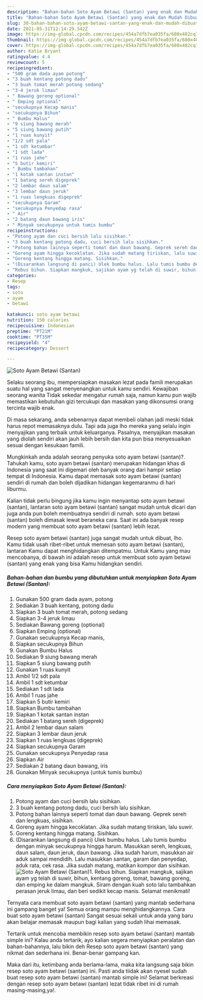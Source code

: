 ```yaml
---
description: "Bahan-bahan Soto Ayam Betawi (Santan) yang enak dan Mudah Dibuat"
title: "Bahan-bahan Soto Ayam Betawi (Santan) yang enak dan Mudah Dibuat"
slug: 30-bahan-bahan-soto-ayam-betawi-santan-yang-enak-dan-mudah-dibuat
date: 2021-05-31T12:14:29.542Z
image: https://img-global.cpcdn.com/recipes/454a7dfb7ea035fa/680x482cq70/soto-ayam-betawi-santan-foto-resep-utama.jpg
thumbnail: https://img-global.cpcdn.com/recipes/454a7dfb7ea035fa/680x482cq70/soto-ayam-betawi-santan-foto-resep-utama.jpg
cover: https://img-global.cpcdn.com/recipes/454a7dfb7ea035fa/680x482cq70/soto-ayam-betawi-santan-foto-resep-utama.jpg
author: Katie Bryant
ratingvalue: 4.4
reviewcount: 5
recipeingredient:
- "500 gram dada ayam potong"
- "3 buah kentang potong dadu"
- "3 buah tomat merah potong sedang"
- "3-4 jeruk limau"
- " Bawang goreng optional"
- " Emping optional"
- "secukupnya Kecap manis"
- "secukupnya Bihun"
- " Bumbu Halus"
- "9 siung bawang merah"
- "5 siung bawang putih"
- "1 ruas kunyit"
- "1/2 sdt pala"
- "1 sdt ketumbar"
- "1 sdt lada"
- "1 ruas jahe"
- "5 butir kemiri"
- " Bumbu tambahan"
- "1 kotak santan instan"
- "1 batang sereh digeprek"
- "2 lembar daun salam"
- "3 lembar daun jeruk"
- "1 ruas lengkuas digeprek"
- "secukupnya Garam"
- "secukupnya Penyedap rasa"
- " Air"
- "2 batang daun bawang iris"
- " Minyak secukupnya untuk tumis bumbu"
recipeinstructions:
- "Potong ayam dan cuci bersih lalu sisihkan."
- "3 buah kentang potong dadu, cuci bersih lalu sisihkan."
- "Potong bahan lainnya seperti tomat dan daun bawang. Geprek sereh dan lengkuas, sisihkan."
- "Goreng ayam hingga kecoklatan. Jika sudah matang tiriskan, lalu suwir."
- "Goreng kentang hingga matang. Sisihkan."
- "(Disarankan langsung di panci) Ulek bumbu halus. Lalu tumis bumbu dengan minyak secukupnya hingga harum. Masukkan sereh, lengkuas, daun salam, daun jeruk, daun bawang. Jika sudah harum, masukkan air aduk sampai mendidih. Lalu masukkan santan, garam dan penyedap, aduk rata, cek rasa. Jika sudah matang, matikan kompor dan sisihkan."
- "Rebus bihun. Siapkan mangkuk, sajikan ayam yg telah di suwir, bihun, kentang goreng, tomat, bawang goreng, dan emping ke dalam mangkuk. Siram dengan kuah soto lalu tambahkan perasan jeruk limau, dan beri sedikit kecap manis. Selamat menikmati!"
categories:
- Resep
tags:
- soto
- ayam
- betawi

katakunci: soto ayam betawi 
nutrition: 150 calories
recipecuisine: Indonesian
preptime: "PT21M"
cooktime: "PT35M"
recipeyield: "4"
recipecategory: Dessert

---
```



![Soto Ayam Betawi (Santan)](https://img-global.cpcdn.com/recipes/454a7dfb7ea035fa/680x482cq70/soto-ayam-betawi-santan-foto-resep-utama.jpg)

Selaku seorang ibu, mempersiapkan masakan lezat pada famili merupakan suatu hal yang sangat menyenangkan untuk kamu sendiri. Kewajiban seorang  wanita Tidak sekedar mengatur rumah saja, namun kamu pun wajib memastikan kebutuhan gizi tercukupi dan masakan yang dikonsumsi orang tercinta wajib enak.

Di masa  sekarang, anda sebenarnya dapat membeli olahan jadi meski tidak harus repot memasaknya dulu. Tapi ada juga lho mereka yang selalu ingin menyajikan yang terbaik untuk keluarganya. Pasalnya, menyajikan masakan yang diolah sendiri akan jauh lebih bersih dan kita pun bisa menyesuaikan sesuai dengan kesukaan famili. 



Mungkinkah anda adalah seorang penyuka soto ayam betawi (santan)?. Tahukah kamu, soto ayam betawi (santan) merupakan hidangan khas di Indonesia yang saat ini digemari oleh banyak orang dari hampir setiap tempat di Indonesia. Kamu dapat memasak soto ayam betawi (santan) sendiri di rumah dan boleh dijadikan hidangan kegemaranmu di hari liburmu.

Kalian tidak perlu bingung jika kamu ingin menyantap soto ayam betawi (santan), lantaran soto ayam betawi (santan) sangat mudah untuk dicari dan juga anda pun boleh membuatnya sendiri di rumah. soto ayam betawi (santan) boleh dimasak lewat beraneka cara. Saat ini ada banyak resep modern yang membuat soto ayam betawi (santan) lebih lezat.

Resep soto ayam betawi (santan) juga sangat mudah untuk dibuat, lho. Kamu tidak usah ribet-ribet untuk memesan soto ayam betawi (santan), lantaran Kamu dapat menghidangkan ditempatmu. Untuk Kamu yang mau mencobanya, di bawah ini adalah resep untuk membuat soto ayam betawi (santan) yang enak yang bisa Kamu hidangkan sendiri.

<!--inarticleads1-->

##### Bahan-bahan dan bumbu yang dibutuhkan untuk menyiapkan Soto Ayam Betawi (Santan):

1. Gunakan 500 gram dada ayam, potong
1. Sediakan 3 buah kentang, potong dadu
1. Siapkan 3 buah tomat merah, potong sedang
1. Siapkan 3-4 jeruk limau
1. Sediakan  Bawang goreng (optional)
1. Siapkan  Emping (optional)
1. Gunakan secukupnya Kecap manis,
1. Siapkan secukupnya Bihun
1. Gunakan  Bumbu Halus
1. Sediakan 9 siung bawang merah
1. Siapkan 5 siung bawang putih
1. Gunakan 1 ruas kunyit
1. Ambil 1/2 sdt pala
1. Ambil 1 sdt ketumbar
1. Sediakan 1 sdt lada
1. Ambil 1 ruas jahe
1. Siapkan 5 butir kemiri
1. Siapkan  Bumbu tambahan
1. Siapkan 1 kotak santan instan
1. Sediakan 1 batang sereh (digeprek)
1. Ambil 2 lembar daun salam
1. Siapkan 3 lembar daun jeruk
1. Siapkan 1 ruas lengkuas (digeprek)
1. Siapkan secukupnya Garam
1. Gunakan secukupnya Penyedap rasa
1. Siapkan  Air
1. Sediakan 2 batang daun bawang, iris
1. Gunakan  Minyak secukupnya (untuk tumis bumbu)




<!--inarticleads2-->

##### Cara menyiapkan Soto Ayam Betawi (Santan):

1. Potong ayam dan cuci bersih lalu sisihkan.
1. 3 buah kentang potong dadu, cuci bersih lalu sisihkan.
1. Potong bahan lainnya seperti tomat dan daun bawang. Geprek sereh dan lengkuas, sisihkan.
1. Goreng ayam hingga kecoklatan. Jika sudah matang tiriskan, lalu suwir.
1. Goreng kentang hingga matang. Sisihkan.
1. (Disarankan langsung di panci) Ulek bumbu halus. Lalu tumis bumbu dengan minyak secukupnya hingga harum. Masukkan sereh, lengkuas, daun salam, daun jeruk, daun bawang. Jika sudah harum, masukkan air aduk sampai mendidih. Lalu masukkan santan, garam dan penyedap, aduk rata, cek rasa. Jika sudah matang, matikan kompor dan sisihkan.
<img src="//assets-global.cpcdn.com/assets/icons/button_play-2c75c40dde080a61004c1f40b05d8f140eaff45d7e9e6481dc71c63d2e7c4909.png" alt="Soto Ayam Betawi (Santan)">1. Rebus bihun. Siapkan mangkuk, sajikan ayam yg telah di suwir, bihun, kentang goreng, tomat, bawang goreng, dan emping ke dalam mangkuk. Siram dengan kuah soto lalu tambahkan perasan jeruk limau, dan beri sedikit kecap manis. Selamat menikmati!




Ternyata cara membuat soto ayam betawi (santan) yang mantab sederhana ini gampang banget ya! Semua orang mampu menghidangkannya. Cara buat soto ayam betawi (santan) Sangat sesuai sekali untuk anda yang baru akan belajar memasak maupun bagi kalian yang sudah lihai memasak.

Tertarik untuk mencoba membikin resep soto ayam betawi (santan) mantab simple ini? Kalau anda tertarik, ayo kalian segera menyiapkan peralatan dan bahan-bahannya, lalu bikin deh Resep soto ayam betawi (santan) yang nikmat dan sederhana ini. Benar-benar gampang kan. 

Maka dari itu, ketimbang anda berlama-lama, maka kita langsung saja bikin resep soto ayam betawi (santan) ini. Pasti anda tiidak akan nyesel sudah buat resep soto ayam betawi (santan) mantab simple ini! Selamat berkreasi dengan resep soto ayam betawi (santan) lezat tidak ribet ini di rumah masing-masing,ya!.

